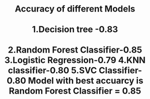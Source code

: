 <h1 align="center">
Accuracy of different Models
 <br></br>
1.Decision tree -0.83
 <br></br>
2.Random Forest Classifier-0.85
 3.Logistic Regression-0.79
 4.KNN classifier-0.80
5.SVC Classifier-0.80
Model with best accuarcy is Random Forest Classifier = 0.85
</h1>
